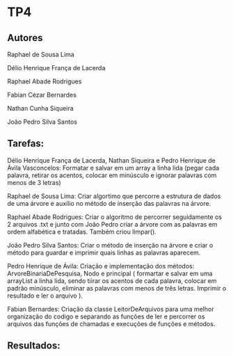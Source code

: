 # TP4

## Autores

Raphael de Sousa Lima

Délio Henrique França de Lacerda

Raphael Abade Rodrigues

Fabian Cézar Bernardes

Nathan Cunha Siqueira

João Pedro Silva Santos

## Tarefas:

Délio Henrique França de Lacerda, Nathan Siqueira e Pedro Henrique de Ávila Vasconcelos: Formatar e salvar em um array a linha lida (pegar cada palavra, retirar os acentos, colocar em minúsculo e ignorar palavras com menos de 3 letras)

Raphael de Sousa Lima: Criar algortimo que percorre a estrutura de dados de uma árvore e auxílio no método de inserção das palavras na árvore.

Raphael Abade Rodrigues: Criar o algoritmo de percorrer seguidamente os 2 arquivos .txt e junto com João Pedro
criar a árvore com as palavras em ordem alfabética e tratadas. Também criou limpar().

João Pedro Silva Santos: Criar o método de inserção na árvore e criar o método para guardar e imprimir quais linhas as palavras aparecem.

Pedro Henrique de Ávila: Criação e implementação dos métodos: ArvoreBinariaDePesquisa, Nodo e principal ( formartar e salvar em uma arrayList a linha lida, sendo tiirar os acentos de cada palavra, colocar em padrão minúsculo, eliminar as palavras com menos de três letras. Imprimir o resultado e ler o arquivo ).

Fabian Bernardes: Criação da classe LeitorDeArquivos para uma melhor organização do codigo e separando as funções de ler e percorrer os arquivos das funções de chamadas e execuções de funções e métodos.

## Resultados:

